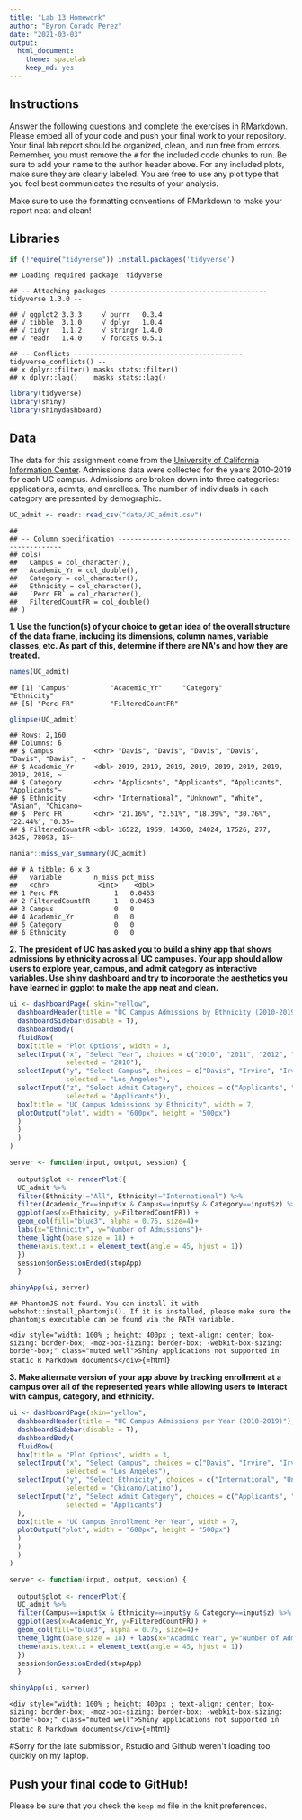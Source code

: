 ```yaml
---
title: "Lab 13 Homework"
author: "Byron Corado Perez"
date: "2021-03-03"
output:
  html_document: 
    theme: spacelab
    keep_md: yes
---
```




## Instructions
Answer the following questions and complete the exercises in RMarkdown. Please embed all of your code and push your final work to your repository. Your final lab report should be organized, clean, and run free from errors. Remember, you must remove the `#` for the included code chunks to run. Be sure to add your name to the author header above. For any included plots, make sure they are clearly labeled. You are free to use any plot type that you feel best communicates the results of your analysis.  

Make sure to use the formatting conventions of RMarkdown to make your report neat and clean!  

## Libraries

```r
if (!require("tidyverse")) install.packages('tidyverse')
```

```
## Loading required package: tidyverse
```

```
## -- Attaching packages --------------------------------------- tidyverse 1.3.0 --
```

```
## √ ggplot2 3.3.3     √ purrr   0.3.4
## √ tibble  3.1.0     √ dplyr   1.0.4
## √ tidyr   1.1.2     √ stringr 1.4.0
## √ readr   1.4.0     √ forcats 0.5.1
```

```
## -- Conflicts ------------------------------------------ tidyverse_conflicts() --
## x dplyr::filter() masks stats::filter()
## x dplyr::lag()    masks stats::lag()
```


```r
library(tidyverse)
library(shiny)
library(shinydashboard)
```

## Data
The data for this assignment come from the [University of California Information Center](https://www.universityofcalifornia.edu/infocenter). Admissions data were collected for the years 2010-2019 for each UC campus. Admissions are broken down into three categories: applications, admits, and enrollees. The number of individuals in each category are presented by demographic.  

```r
UC_admit <- readr::read_csv("data/UC_admit.csv")
```

```
## 
## -- Column specification --------------------------------------------------------
## cols(
##   Campus = col_character(),
##   Academic_Yr = col_double(),
##   Category = col_character(),
##   Ethnicity = col_character(),
##   `Perc FR` = col_character(),
##   FilteredCountFR = col_double()
## )
```

**1. Use the function(s) of your choice to get an idea of the overall structure of the data frame, including its dimensions, column names, variable classes, etc. As part of this, determine if there are NA's and how they are treated.**  

```r
names(UC_admit)
```

```
## [1] "Campus"          "Academic_Yr"     "Category"        "Ethnicity"      
## [5] "Perc FR"         "FilteredCountFR"
```

```r
glimpse(UC_admit)
```

```
## Rows: 2,160
## Columns: 6
## $ Campus          <chr> "Davis", "Davis", "Davis", "Davis", "Davis", "Davis", ~
## $ Academic_Yr     <dbl> 2019, 2019, 2019, 2019, 2019, 2019, 2019, 2019, 2018, ~
## $ Category        <chr> "Applicants", "Applicants", "Applicants", "Applicants"~
## $ Ethnicity       <chr> "International", "Unknown", "White", "Asian", "Chicano~
## $ `Perc FR`       <chr> "21.16%", "2.51%", "18.39%", "30.76%", "22.44%", "0.35~
## $ FilteredCountFR <dbl> 16522, 1959, 14360, 24024, 17526, 277, 3425, 78093, 15~
```

```r
naniar::miss_var_summary(UC_admit)
```

```
## # A tibble: 6 x 3
##   variable        n_miss pct_miss
##   <chr>            <int>    <dbl>
## 1 Perc FR              1   0.0463
## 2 FilteredCountFR      1   0.0463
## 3 Campus               0   0     
## 4 Academic_Yr          0   0     
## 5 Category             0   0     
## 6 Ethnicity            0   0
```


**2. The president of UC has asked you to build a shiny app that shows admissions by ethnicity across all UC campuses. Your app should allow users to explore year, campus, and admit category as interactive variables. Use shiny dashboard and try to incorporate the aesthetics you have learned in ggplot to make the app neat and clean.**

```r
ui <- dashboardPage( skin="yellow",
  dashboardHeader(title = "UC Campus Admissions by Ethnicity (2010-2019)"),
  dashboardSidebar(disable = T),
  dashboardBody(
  fluidRow(
  box(title = "Plot Options", width = 3,
  selectInput("x", "Select Year", choices = c("2010", "2011", "2012", "2013", "2014", "2015", "2016", "2017", "2018", "2019"), 
              selected = "2010"),
  selectInput("y", "Select Campus", choices = c("Davis", "Irvine", "Irvine", "Los_Angeles", "Berkeley", "Merced", "Riverside", "San_Diego", "Santa_Barbara", "Santa_Cruz"),
              selected = "Los_Angeles"),
  selectInput("z", "Select Admit Category", choices = c("Applicants", "Admits", "Enrollees"),
              selected = "Applicants")), 
  box(title = "UC Campus Admissions by Ethnicity", width = 7,
  plotOutput("plot", width = "600px", height = "500px")
  ) 
  ) 
  ) 
)

server <- function(input, output, session) { 
  
  output$plot <- renderPlot({
  UC_admit %>% 
  filter(Ethnicity!="All", Ethnicity!="International") %>%
  filter(Academic_Yr==input$x & Campus==input$y & Category==input$z) %>%
  ggplot(aes(x=Ethnicity, y=FilteredCountFR)) +
  geom_col(fill="blue3", alpha = 0.75, size=4)+
  labs(x="Ethnicity", y="Number of Admissions")+
  theme_light(base_size = 18) +
  theme(axis.text.x = element_text(angle = 45, hjust = 1))
  })
  session$onSessionEnded(stopApp)
  }

shinyApp(ui, server)
```

```
## PhantomJS not found. You can install it with webshot::install_phantomjs(). If it is installed, please make sure the phantomjs executable can be found via the PATH variable.
```

`<div style="width: 100% ; height: 400px ; text-align: center; box-sizing: border-box; -moz-box-sizing: border-box; -webkit-box-sizing: border-box;" class="muted well">Shiny applications not supported in static R Markdown documents</div>`{=html}


**3. Make alternate version of your app above by tracking enrollment at a campus over all of the represented years while allowing users to interact with campus, category, and ethnicity.**

```r
ui <- dashboardPage(skin="yellow",
  dashboardHeader(title = "UC Campus Admissions per Year (2010-2019)"),
  dashboardSidebar(disable = T),
  dashboardBody(
  fluidRow(
  box(title = "Plot Options", width = 3,
  selectInput("x", "Select Campus", choices = c("Davis", "Irvine", "Irvine", "Los_Angeles", "Merced","Berkeley", "Riverside", "San_Diego", "Santa_Barbara", "Santa_Cruz"),
              selected = "Los_Angeles"),
  selectInput("y", "Select Ethnicity", choices = c("International", "Unknown", "White", "Asian", "Chicano/Latino", "American Indian", "African American"),
              selected = "Chicano/Latino"),
  selectInput("z", "Select Admit Category", choices = c("Applicants", "Admits", "Enrollees"),
              selected = "Applicants")
  ), 
  box(title = "UC Campus Enrollment Per Year", width = 7,
  plotOutput("plot", width = "600px", height = "500px")
  ) 
  ) 
  ) 
)

server <- function(input, output, session) { 
  
  output$plot <- renderPlot({
  UC_admit %>%
  filter(Campus==input$x & Ethnicity==input$y & Category==input$z) %>% 
  ggplot(aes(x=Academic_Yr, y=FilteredCountFR)) + 
  geom_col(fill="blue3", alpha = 0.75, size=4)+
  theme_light(base_size = 18) + labs(x="Acadmic Year", y="Number of Admissions")+
  theme(axis.text.x = element_text(angle = 45, hjust = 1))
  })
  session$onSessionEnded(stopApp)
  }

shinyApp(ui, server)
```

`<div style="width: 100% ; height: 400px ; text-align: center; box-sizing: border-box; -moz-box-sizing: border-box; -webkit-box-sizing: border-box;" class="muted well">Shiny applications not supported in static R Markdown documents</div>`{=html}

#Sorry for the late submission, Rstudio and Github weren't loading too quickly on my laptop.

## Push your final code to GitHub!
Please be sure that you check the `keep md` file in the knit preferences. 
